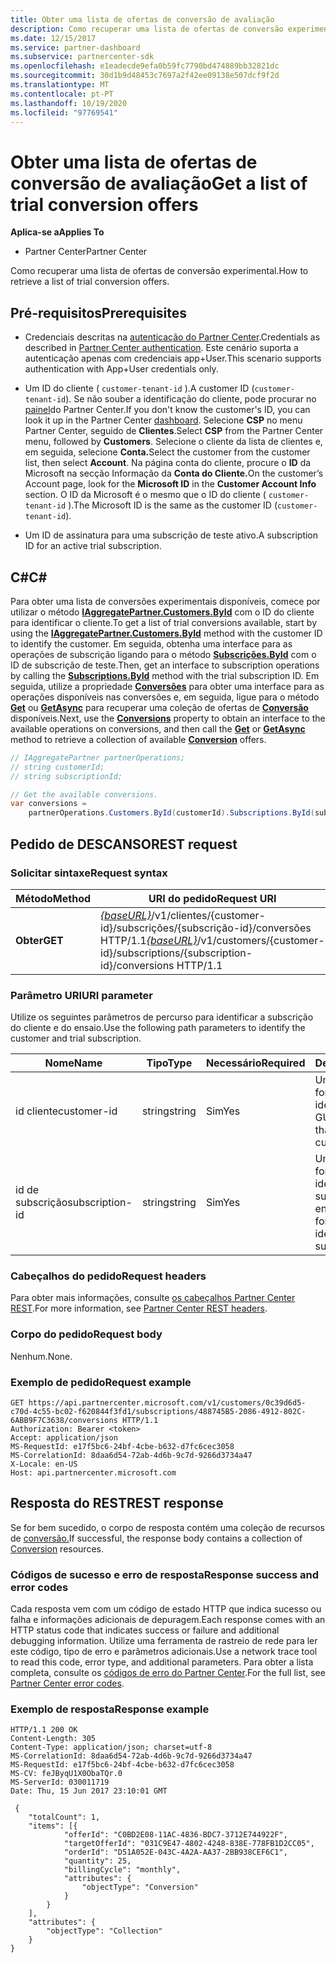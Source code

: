 ```yaml
---
title: Obter uma lista de ofertas de conversão de avaliação
description: Como recuperar uma lista de ofertas de conversão experimental.
ms.date: 12/15/2017
ms.service: partner-dashboard
ms.subservice: partnercenter-sdk
ms.openlocfilehash: e1eadecde9efa0b59fc7790bd474889bb32821dc
ms.sourcegitcommit: 30d1b9d48453c7697a2f42ee09138e507dcf9f2d
ms.translationtype: MT
ms.contentlocale: pt-PT
ms.lasthandoff: 10/19/2020
ms.locfileid: "97769541"
---
```

# <a name="get-a-list-of-trial-conversion-offers"></a><span data-ttu-id="8788e-103">Obter uma lista de ofertas de conversão de avaliação</span><span class="sxs-lookup"><span data-stu-id="8788e-103">Get a list of trial conversion offers</span></span>

<span data-ttu-id="8788e-104">**Aplica-se a**</span><span class="sxs-lookup"><span data-stu-id="8788e-104">**Applies To**</span></span>

- <span data-ttu-id="8788e-105">Partner Center</span><span class="sxs-lookup"><span data-stu-id="8788e-105">Partner Center</span></span>

<span data-ttu-id="8788e-106">Como recuperar uma lista de ofertas de conversão experimental.</span><span class="sxs-lookup"><span data-stu-id="8788e-106">How to retrieve a list of trial conversion offers.</span></span>

## <a name="prerequisites"></a><span data-ttu-id="8788e-107">Pré-requisitos</span><span class="sxs-lookup"><span data-stu-id="8788e-107">Prerequisites</span></span>

- <span data-ttu-id="8788e-108">Credenciais descritas na [autenticação do Partner Center](partner-center-authentication.md).</span><span class="sxs-lookup"><span data-stu-id="8788e-108">Credentials as described in [Partner Center authentication](partner-center-authentication.md).</span></span> <span data-ttu-id="8788e-109">Este cenário suporta a autenticação apenas com credenciais app+User.</span><span class="sxs-lookup"><span data-stu-id="8788e-109">This scenario supports authentication with App+User credentials only.</span></span>

- <span data-ttu-id="8788e-110">Um ID do cliente ( `customer-tenant-id` ).</span><span class="sxs-lookup"><span data-stu-id="8788e-110">A customer ID (`customer-tenant-id`).</span></span> <span data-ttu-id="8788e-111">Se não souber a identificação do cliente, pode procurar no [painel](https://partner.microsoft.com/dashboard)do Partner Center.</span><span class="sxs-lookup"><span data-stu-id="8788e-111">If you don't know the customer's ID, you can look it up in the Partner Center [dashboard](https://partner.microsoft.com/dashboard).</span></span> <span data-ttu-id="8788e-112">Selecione **CSP** no menu Partner Center, seguido de **Clientes**.</span><span class="sxs-lookup"><span data-stu-id="8788e-112">Select **CSP** from the Partner Center menu, followed by **Customers**.</span></span> <span data-ttu-id="8788e-113">Selecione o cliente da lista de clientes e, em seguida, selecione **Conta.**</span><span class="sxs-lookup"><span data-stu-id="8788e-113">Select the customer from the customer list, then select **Account**.</span></span> <span data-ttu-id="8788e-114">Na página conta do cliente, procure o **ID** da Microsoft na secção Informação da **Conta do Cliente.**</span><span class="sxs-lookup"><span data-stu-id="8788e-114">On the customer’s Account page, look for the **Microsoft ID** in the **Customer Account Info** section.</span></span> <span data-ttu-id="8788e-115">O ID da Microsoft é o mesmo que o ID do cliente ( `customer-tenant-id` ).</span><span class="sxs-lookup"><span data-stu-id="8788e-115">The Microsoft ID is the same as the customer ID  (`customer-tenant-id`).</span></span>

- <span data-ttu-id="8788e-116">Um ID de assinatura para uma subscrição de teste ativo.</span><span class="sxs-lookup"><span data-stu-id="8788e-116">A subscription ID for an active trial subscription.</span></span>

## <a name="c"></a><span data-ttu-id="8788e-117">C\#</span><span class="sxs-lookup"><span data-stu-id="8788e-117">C\#</span></span>

<span data-ttu-id="8788e-118">Para obter uma lista de conversões experimentais disponíveis, comece por utilizar o método [**IAggregatePartner.Customers.ById**](/dotnet/api/microsoft.store.partnercenter.customers.icustomercollection.byid) com o ID do cliente para identificar o cliente.</span><span class="sxs-lookup"><span data-stu-id="8788e-118">To get a list of trial conversions available, start by using the [**IAggregatePartner.Customers.ById**](/dotnet/api/microsoft.store.partnercenter.customers.icustomercollection.byid) method with the customer ID to identify the customer.</span></span> <span data-ttu-id="8788e-119">Em seguida, obtenha uma interface para as operações de subscrição ligando para o método [**Subscrições.ById**](/dotnet/api/microsoft.store.partnercenter.customerusers.icustomerusercollection.byid) com o ID de subscrição de teste.</span><span class="sxs-lookup"><span data-stu-id="8788e-119">Then, get an interface to subscription operations by calling the [**Subscriptions.ById**](/dotnet/api/microsoft.store.partnercenter.customerusers.icustomerusercollection.byid) method with the trial subscription ID.</span></span> <span data-ttu-id="8788e-120">Em seguida, utilize a propriedade [**Conversões**](/dotnet/api/microsoft.store.partnercenter.subscriptions.isubscription.conversions) para obter uma interface para as operações disponíveis nas conversões e, em seguida, ligue para o método [**Get**](/dotnet/api/microsoft.store.partnercenter.subscriptions.isubscriptionconversioncollection.get) ou [**GetAsync**](/dotnet/api/microsoft.store.partnercenter.subscriptions.isubscriptionconversioncollection.getasync) para recuperar uma coleção de ofertas de [**Conversão**](/dotnet/api/microsoft.store.partnercenter.models.subscriptions.conversion) disponíveis.</span><span class="sxs-lookup"><span data-stu-id="8788e-120">Next, use the [**Conversions**](/dotnet/api/microsoft.store.partnercenter.subscriptions.isubscription.conversions) property to obtain an interface to the available operations on conversions, and then call the [**Get**](/dotnet/api/microsoft.store.partnercenter.subscriptions.isubscriptionconversioncollection.get) or [**GetAsync**](/dotnet/api/microsoft.store.partnercenter.subscriptions.isubscriptionconversioncollection.getasync) method to retrieve a collection of available [**Conversion**](/dotnet/api/microsoft.store.partnercenter.models.subscriptions.conversion) offers.</span></span>

``` csharp
// IAggregatePartner partnerOperations;
// string customerId;
// string subscriptionId;

// Get the available conversions.
var conversions =
    partnerOperations.Customers.ById(customerId).Subscriptions.ById(subscriptionId).Conversions.Get();
```

## <a name="rest-request"></a><span data-ttu-id="8788e-121">Pedido de DESCANSO</span><span class="sxs-lookup"><span data-stu-id="8788e-121">REST request</span></span>

### <a name="request-syntax"></a><span data-ttu-id="8788e-122">Solicitar sintaxe</span><span class="sxs-lookup"><span data-stu-id="8788e-122">Request syntax</span></span>

| <span data-ttu-id="8788e-123">Método</span><span class="sxs-lookup"><span data-stu-id="8788e-123">Method</span></span>  | <span data-ttu-id="8788e-124">URI do pedido</span><span class="sxs-lookup"><span data-stu-id="8788e-124">Request URI</span></span>                                                                                                                 |
|---------|-----------------------------------------------------------------------------------------------------------------------------|
| <span data-ttu-id="8788e-125">**Obter**</span><span class="sxs-lookup"><span data-stu-id="8788e-125">**GET**</span></span> | <span data-ttu-id="8788e-126">[*{baseURL}*](partner-center-rest-urls.md)/v1/clientes/{customer-id}/subscrições/{subscrição-id}/conversões HTTP/1.1</span><span class="sxs-lookup"><span data-stu-id="8788e-126">[*{baseURL}*](partner-center-rest-urls.md)/v1/customers/{customer-id}/subscriptions/{subscription-id}/conversions HTTP/1.1</span></span> |

### <a name="uri-parameter"></a><span data-ttu-id="8788e-127">Parâmetro URI</span><span class="sxs-lookup"><span data-stu-id="8788e-127">URI parameter</span></span>

<span data-ttu-id="8788e-128">Utilize os seguintes parâmetros de percurso para identificar a subscrição do cliente e do ensaio.</span><span class="sxs-lookup"><span data-stu-id="8788e-128">Use the following path parameters to identify the customer and trial subscription.</span></span>

| <span data-ttu-id="8788e-129">Nome</span><span class="sxs-lookup"><span data-stu-id="8788e-129">Name</span></span>            | <span data-ttu-id="8788e-130">Tipo</span><span class="sxs-lookup"><span data-stu-id="8788e-130">Type</span></span>   | <span data-ttu-id="8788e-131">Necessário</span><span class="sxs-lookup"><span data-stu-id="8788e-131">Required</span></span> | <span data-ttu-id="8788e-132">Descrição</span><span class="sxs-lookup"><span data-stu-id="8788e-132">Description</span></span>                                                     |
|-----------------|--------|----------|-----------------------------------------------------------------|
| <span data-ttu-id="8788e-133">id cliente</span><span class="sxs-lookup"><span data-stu-id="8788e-133">customer-id</span></span>     | <span data-ttu-id="8788e-134">string</span><span class="sxs-lookup"><span data-stu-id="8788e-134">string</span></span> | <span data-ttu-id="8788e-135">Sim</span><span class="sxs-lookup"><span data-stu-id="8788e-135">Yes</span></span>      | <span data-ttu-id="8788e-136">Uma cadeia formatada GUID que identifica o cliente.</span><span class="sxs-lookup"><span data-stu-id="8788e-136">A GUID formatted string that identifies the customer.</span></span>           |
| <span data-ttu-id="8788e-137">id de subscrição</span><span class="sxs-lookup"><span data-stu-id="8788e-137">subscription-id</span></span> | <span data-ttu-id="8788e-138">string</span><span class="sxs-lookup"><span data-stu-id="8788e-138">string</span></span> | <span data-ttu-id="8788e-139">Sim</span><span class="sxs-lookup"><span data-stu-id="8788e-139">Yes</span></span>      | <span data-ttu-id="8788e-140">Uma cadeia formatada GUID que identifica a subscrição do ensaio.</span><span class="sxs-lookup"><span data-stu-id="8788e-140">A GUID formatted string that identifies the trial subscription.</span></span> |

### <a name="request-headers"></a><span data-ttu-id="8788e-141">Cabeçalhos do pedido</span><span class="sxs-lookup"><span data-stu-id="8788e-141">Request headers</span></span>

<span data-ttu-id="8788e-142">Para obter mais informações, consulte [os cabeçalhos Partner Center REST](headers.md).</span><span class="sxs-lookup"><span data-stu-id="8788e-142">For more information, see [Partner Center REST headers](headers.md).</span></span>

### <a name="request-body"></a><span data-ttu-id="8788e-143">Corpo do pedido</span><span class="sxs-lookup"><span data-stu-id="8788e-143">Request body</span></span>

<span data-ttu-id="8788e-144">Nenhum.</span><span class="sxs-lookup"><span data-stu-id="8788e-144">None.</span></span>

### <a name="request-example"></a><span data-ttu-id="8788e-145">Exemplo de pedido</span><span class="sxs-lookup"><span data-stu-id="8788e-145">Request example</span></span>

```http
GET https://api.partnercenter.microsoft.com/v1/customers/0c39d6d5-c70d-4c55-bc02-f620844f3fd1/subscriptions/488745B5-2086-4912-802C-6ABB9F7C3638/conversions HTTP/1.1
Authorization: Bearer <token>
Accept: application/json
MS-RequestId: e17f5bc6-24bf-4cbe-b632-d7fc6cec3058
MS-CorrelationId: 8daa6d54-72ab-4d6b-9c7d-9266d3734a47
X-Locale: en-US
Host: api.partnercenter.microsoft.com
```

## <a name="rest-response"></a><span data-ttu-id="8788e-146">Resposta do REST</span><span class="sxs-lookup"><span data-stu-id="8788e-146">REST response</span></span>

<span data-ttu-id="8788e-147">Se for bem sucedido, o corpo de resposta contém uma coleção de recursos de [conversão.](conversions-resources.md#conversionresult)</span><span class="sxs-lookup"><span data-stu-id="8788e-147">If successful, the response body contains a collection of [Conversion](conversions-resources.md#conversionresult) resources.</span></span>

### <a name="response-success-and-error-codes"></a><span data-ttu-id="8788e-148">Códigos de sucesso e erro de resposta</span><span class="sxs-lookup"><span data-stu-id="8788e-148">Response success and error codes</span></span>

<span data-ttu-id="8788e-149">Cada resposta vem com um código de estado HTTP que indica sucesso ou falha e informações adicionais de depuragem.</span><span class="sxs-lookup"><span data-stu-id="8788e-149">Each response comes with an HTTP status code that indicates success or failure and additional debugging information.</span></span> <span data-ttu-id="8788e-150">Utilize uma ferramenta de rastreio de rede para ler este código, tipo de erro e parâmetros adicionais.</span><span class="sxs-lookup"><span data-stu-id="8788e-150">Use a network trace tool to read this code, error type, and additional parameters.</span></span> <span data-ttu-id="8788e-151">Para obter a lista completa, consulte os [códigos de erro do Partner Center](error-codes.md).</span><span class="sxs-lookup"><span data-stu-id="8788e-151">For the full list, see [Partner Center error codes](error-codes.md).</span></span>

### <a name="response-example"></a><span data-ttu-id="8788e-152">Exemplo de resposta</span><span class="sxs-lookup"><span data-stu-id="8788e-152">Response example</span></span>

```http
HTTP/1.1 200 OK
Content-Length: 305
Content-Type: application/json; charset=utf-8
MS-CorrelationId: 8daa6d54-72ab-4d6b-9c7d-9266d3734a47
MS-RequestId: e17f5bc6-24bf-4cbe-b632-d7fc6cec3058
MS-CV: feJByqU1X0ObaTQr.0
MS-ServerId: 030011719
Date: Thu, 15 Jun 2017 23:10:01 GMT

 {
    "totalCount": 1,
    "items": [{
            "offerId": "C0BD2E08-11AC-4836-BDC7-3712E744922F",
            "targetOfferId": "031C9E47-4802-4248-838E-778FB1D2CC05",
            "orderId": "D51A052E-043C-4A2A-AA37-2BB938CEF6C1",
            "quantity": 25,
            "billingCycle": "monthly",
            "attributes": {
                "objectType": "Conversion"
            }
        }
    ],
    "attributes": {
        "objectType": "Collection"
    }
}
```
